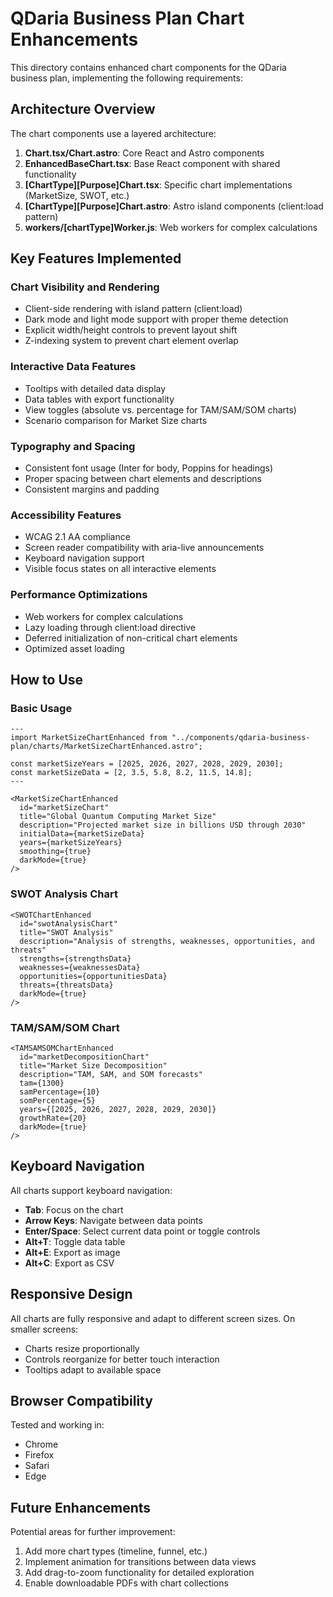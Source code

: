# QDaria Business Plan Chart Enhancements

This directory contains enhanced chart components for the QDaria business plan, implementing the following requirements:

## Architecture Overview

The chart components use a layered architecture:

1. **Chart.tsx/Chart.astro**: Core React and Astro components
2. **EnhancedBaseChart.tsx**: Base React component with shared functionality
3. **[ChartType][Purpose]Chart.tsx**: Specific chart implementations (MarketSize, SWOT, etc.)
4. **[ChartType][Purpose]Chart.astro**: Astro island components (client:load pattern)
5. **workers/[chartType]Worker.js**: Web workers for complex calculations

## Key Features Implemented

### Chart Visibility and Rendering
- Client-side rendering with island pattern (client:load)
- Dark mode and light mode support with proper theme detection
- Explicit width/height controls to prevent layout shift
- Z-indexing system to prevent chart element overlap

### Interactive Data Features
- Tooltips with detailed data display
- Data tables with export functionality
- View toggles (absolute vs. percentage for TAM/SAM/SOM charts)
- Scenario comparison for Market Size charts

### Typography and Spacing
- Consistent font usage (Inter for body, Poppins for headings)
- Proper spacing between chart elements and descriptions
- Consistent margins and padding

### Accessibility Features
- WCAG 2.1 AA compliance
- Screen reader compatibility with aria-live announcements
- Keyboard navigation support
- Visible focus states on all interactive elements

### Performance Optimizations
- Web workers for complex calculations
- Lazy loading through client:load directive
- Deferred initialization of non-critical chart elements
- Optimized asset loading

## How to Use

### Basic Usage

```astro
---
import MarketSizeChartEnhanced from "../components/qdaria-business-plan/charts/MarketSizeChartEnhanced.astro";

const marketSizeYears = [2025, 2026, 2027, 2028, 2029, 2030];
const marketSizeData = [2, 3.5, 5.8, 8.2, 11.5, 14.8];
---

<MarketSizeChartEnhanced
  id="marketSizeChart"
  title="Global Quantum Computing Market Size"
  description="Projected market size in billions USD through 2030"
  initialData={marketSizeData}
  years={marketSizeYears}
  smoothing={true}
  darkMode={true}
/>
```

### SWOT Analysis Chart

```astro
<SWOTChartEnhanced
  id="swotAnalysisChart"
  title="SWOT Analysis"
  description="Analysis of strengths, weaknesses, opportunities, and threats"
  strengths={strengthsData}
  weaknesses={weaknessesData}
  opportunities={opportunitiesData}
  threats={threatsData}
  darkMode={true}
/>
```

### TAM/SAM/SOM Chart

```astro
<TAMSAMSOMChartEnhanced
  id="marketDecompositionChart"
  title="Market Size Decomposition"
  description="TAM, SAM, and SOM forecasts"
  tam={1300}
  samPercentage={10}
  somPercentage={5}
  years={[2025, 2026, 2027, 2028, 2029, 2030]}
  growthRate={20}
  darkMode={true}
/>
```

## Keyboard Navigation

All charts support keyboard navigation:

- **Tab**: Focus on the chart
- **Arrow Keys**: Navigate between data points
- **Enter/Space**: Select current data point or toggle controls
- **Alt+T**: Toggle data table
- **Alt+E**: Export as image
- **Alt+C**: Export as CSV

## Responsive Design

All charts are fully responsive and adapt to different screen sizes. On smaller screens:

- Charts resize proportionally
- Controls reorganize for better touch interaction
- Tooltips adapt to available space

## Browser Compatibility

Tested and working in:
- Chrome
- Firefox
- Safari
- Edge

## Future Enhancements

Potential areas for further improvement:

1. Add more chart types (timeline, funnel, etc.)
2. Implement animation for transitions between data views
3. Add drag-to-zoom functionality for detailed exploration
4. Enable downloadable PDFs with chart collections